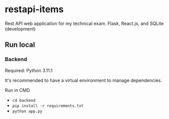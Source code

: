 # restapi-items
Rest API web application for my technical exam.
Flask, React.js, and SQLite (development)

## Run local
### Backend
Required: Python 3.11.1

It's recommended to have a virtual environment to manage dependencies.

Run in CMD
- `cd backend`
- `pip install -r requirements.txt`
- `python app.py`